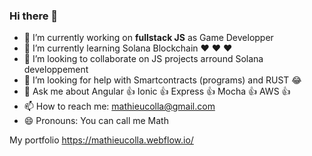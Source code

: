 ### Hi there 👋

- 🔭 I’m currently working on **fullstack JS** as Game Developper 
- 🌱 I’m currently learning Solana Blockchain  ❤️ ❤️ ❤️ 
- 👯 I’m looking to collaborate on JS projects arround Solana developpement
- 🤔 I’m looking for help with Smartcontracts (programs) and RUST 😂
- 💬 Ask me about Angular 👍 Ionic 👍 Express 👍 Mocha 👍 AWS 👍
- 📫 How to reach me: mathieucolla@gmail.com 
- 😄 Pronouns: You can call me Math

My portfolio
https://mathieucolla.webflow.io/
